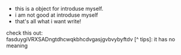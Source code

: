 - this is a object for introduse myself.
- i am not good at introduse myself
- that's all what i want write!

check this out:  
fasduygiVRXSADngtdhcwqkbhcdvgasjgvbvybyftdv [^ tips]: it has no meaning

<!---
darchboardAZ/darchboardAZ is a ✨ special ✨ repository because its `README.md` (this file) appears on your GitHub profile.
You can click the Preview link to take a look at your changes.
--->
